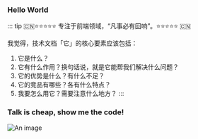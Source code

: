 ### Hello World

::: tip
🇨🇳⭐️⭐️⭐️⭐️⭐️ 专注于前端领域，“凡事必有回响”。⭐️⭐️⭐️⭐️⭐️ 🇨🇳

我觉得，技术文档「它」的核心要素应该包括：
1. 它是什么？
2. 它有什么作用？换句话说，就是它能帮我们解决什么问题？
3. 它的优势是什么？有什么不足？
4. 它的竞品有哪些？各有什么特点？
5. 我要怎么用它？需要注意什么地方？
:::

### Talk is cheap, show me the code!


![An image](~~/prev/web.jpeg)